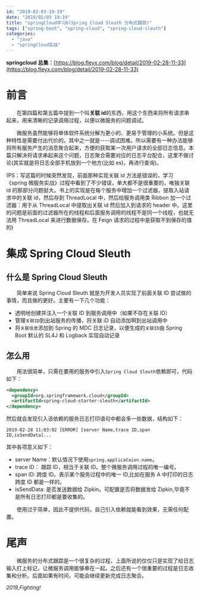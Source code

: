 ```yaml
---
id: "2019-02-03-19-19"
date: "2019/02/03 19:19"
title: "springCloud学习6(Spring Cloud Sleuth 分布式跟踪)"
tags: ["spring-boot", "spring-cloud", "spring-cloud-sleuth"]
categories:
  - "java"
  - "springCloud实战"
---
```


**springcloud 总集：**[https://blog.fleyx.com/blog/detail/2019-02-28-11-33](https://blog.fleyx.com/blog/detail/2019-02-28-11-33)

# 前言

&emsp;&emsp;在第四篇和第五篇中提到一个叫**关联 id**的东西，用这个东西来将所有请求串起来，用来清晰的记录调用过程，以便以微服务的问题调试。

&emsp;&emsp;微服务虽然能够将单体软件系统分解为更小的、更易于管理的小系统。但是这种特性是需要付出代价的。其中之一就是----调试困难。所以需要有一种办法能够将所有服务产生的消息聚合起来，方便的获取某一次用户请求的全部日志信息。本篇只解决将请求串起来这个问题，日志聚合需要对应的日志平台配合，这里不做讨论(其实就是将日志全部手机放到一个地方(比如 es)，再进行查询)。

<!-- more -->

(PS：写这篇的时候突然发现，前面那种实现关联 id 方法是错误的，学习《spring 微服务实战》过程中看到了不少错误，单大都不是很重要的，唯独关联 id 的那部分问题挺大。书上的实现是在每个服务中增加一个过滤器，提取入站请求中的关联 id，然后存到 ThreadLocal 中，然后给服务调用类 Ribbon 加一个过滤器：用于从 ThreadLocal 中提取出关联 id 然后加入到请求的 header 中。这里的问题是前面的过滤器所在的线程和后面服务调用的线程不是同一个线程，也就无法用 ThreadLocal 来进行数据保存。在 Feign 请求的过程中是获取不到保存的值的)

# 集成 Spring Cloud Sleuth

## 什么是 Spring Cloud Sleuth

&emsp;&emsp;简单来说 Spring Cloud Sleuth 就是为开发人员实现了前面关联 ID 尝试做的事情，而且做的更好。主要有一下几个功能：

- 透明地创建并注入一个关联 ID 到服务调用中（如果不存在关联 ID）
- 管理`关联ID`到出站服务的传播，将关联 iD 自动添加啊到出站调用中
- 将`关联信息`添加到 Spring 的 MDC 日志记录，以便生成的`关联ID`由 Spring Boot 默认的 SL4J 和 Logback 实现自动记录

## 怎么用

&emsp;&emsp;用法很简单，只需在要用的服务中引入`Spring Cloud Sleuth`依赖即可，代码如下：

```xml
<dependency>
  <groupId>org.springframework.cloud</groupId>
  <artifactId>spring-cloud-starter-sleuth</artifactId>
</dependency>
```

然后就会发现引入该依赖的服务日志打印语句中都会多一些数据，结构如下：

```
2019-02-28 11:03:02 [ERROR] [server Name,trace ID,span ID,isSendData]...
```

其中各项意义如下：

- server Name：默认情况下使用`spring.applicataion.name`。
- trace ID： 跟踪 ID，相当于关联 ID。整个微服务调用过程的唯一编号。
- span ID: 跨度 ID。表示某个服务过程中的唯一 ID,比如在服务 A 中打印的日志跨度 ID 都是一样的。
- isSendData: 是否发送数据给 Zipkin。可配置是否将数据发给 Zipkin,毕竟不是所有日志打印都是要收集的。

&emsp;&emsp;使用过于简单，因此不提供代码，自己引入依赖就能看到效果，无需任何配置。

# 尾声

&emsp;&emsp;微服务的分布式跟踪是一个很复杂的过程，上面所说的仅仅只是实现了给日志输入打上标记，让微服务调用能够串在一起。之后还有一个很重要的过程是日志收集和分析。后面如果有时间，可能会继续更新完成日志聚合。

_2019,Fighting!_

